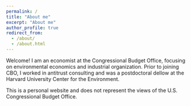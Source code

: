 ```yaml
---
permalink: /
title: "About me"
excerpt: "About me"
author_profile: true
redirect_from: 
  - /about/
  - /about.html
---
```


Welcome! I am an economist at the Congressional Budget Office, focusing on environmental economics and industrial organization. Prior to joining CBO, I worked in antitrust consulting and was a postdoctoral dellow at the Harvard University Center for the Environment.

This is a personal website and does not represent the views of the U.S. Congressional Budget Office.
